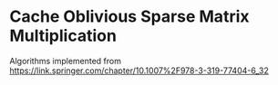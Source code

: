 # Cache Oblivious Sparse Matrix Multiplication

Algorithms implemented from https://link.springer.com/chapter/10.1007%2F978-3-319-77404-6_32